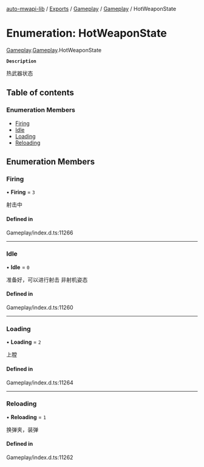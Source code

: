 [auto-mwapi-lib](../README.md) / [Exports](../modules.md) / [Gameplay](../modules/Gameplay.md) / [Gameplay](../modules/Gameplay.Gameplay.md) / HotWeaponState

# Enumeration: HotWeaponState

[Gameplay](../modules/Gameplay.md).[Gameplay](../modules/Gameplay.Gameplay.md).HotWeaponState

**`Description`**

热武器状态

## Table of contents

### Enumeration Members

- [Firing](Gameplay.Gameplay.HotWeaponState.md#firing)
- [Idle](Gameplay.Gameplay.HotWeaponState.md#idle)
- [Loading](Gameplay.Gameplay.HotWeaponState.md#loading)
- [Reloading](Gameplay.Gameplay.HotWeaponState.md#reloading)

## Enumeration Members

### Firing

• **Firing** = ``3``

射击中

#### Defined in

Gameplay/index.d.ts:11266

___

### Idle

• **Idle** = ``0``

准备好，可以进行射击 非射机姿态

#### Defined in

Gameplay/index.d.ts:11260

___

### Loading

• **Loading** = ``2``

上膛

#### Defined in

Gameplay/index.d.ts:11264

___

### Reloading

• **Reloading** = ``1``

换弹夹，装弹

#### Defined in

Gameplay/index.d.ts:11262
